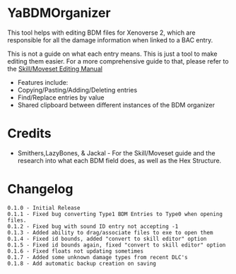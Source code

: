 # YaBDMOrganizer
This tool helps with editing BDM files for Xenoverse 2, which are responsible for all the damage information when linked to a BAC entry.

This is not a guide on what each entry means.  This is just a tool to make editing them easier.  For a more comprehensive guide to that, please refer to the [Skill/Moveset Editing Manual](https://docs.google.com/document/d/18gaAbNCeJyTgizz5IvvXzjWcH9K5Q1wvUHTeWnp8M-E/edit#heading=h.88v2nbsynbav)

* Features include:
* Copying/Pasting/Adding/Deleting entries
* Find/Replace entries by value
* Shared clipboard between different instances of the BDM organizer

# Credits
* Smithers,LazyBones, & Jackal - For the Skill/Moveset guide and the research into what each BDM field does, as well as the Hex Structure.

# Changelog
```
0.1.0 - Initial Release
0.1.1 - Fixed bug converting Type1 BDM Entries to Type0 when opening files.
0.1.2 - Fixed bug with sound ID entry not accepting -1
0.1.3 - Added ability to drag/associate files to exe to open them
0.1.4 - Fixed id bounds, added "convert to skill editor" option
0.1.5 - Fixed id bounds again, fixed "convert to skill editor" option
0.1.6 - Fixed floats not updating sometimes
0.1.7 - Added some unknown damage types from recent DLC's
0.1.8 - Add automatic backup creation on saving
```
